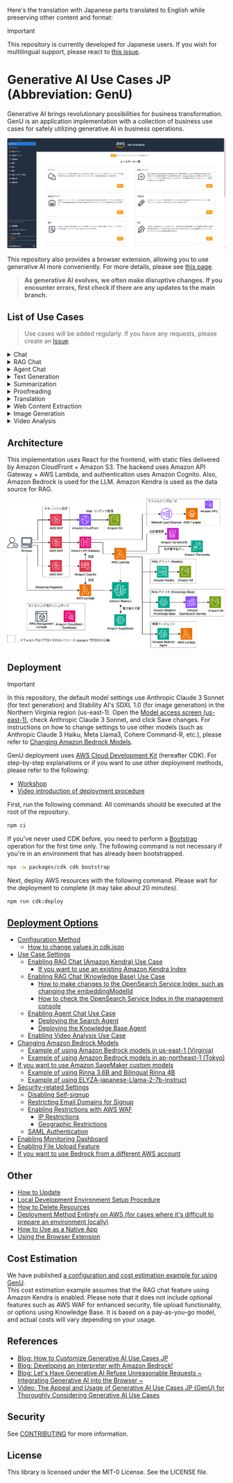 Here's the translation with Japanese parts translated to English while preserving other content and format:

> [!IMPORTANT]
> This repository is currently developed for Japanese users. If you wish for multilingual support, please react to [this issue](https://github.com/aws-samples/generative-ai-use-cases-jp/issues/151).

# Generative AI Use Cases JP (Abbreviation: GenU)

Generative AI brings revolutionary possibilities for business transformation. GenU is an application implementation with a collection of business use cases for safely utilizing generative AI in business operations.

![sc_lp.png](/imgs/sc_lp.png)

This repository also provides a browser extension, allowing you to use generative AI more conveniently. For more details, please see [this page](/browser-extension/README.md).

> **As generative AI evolves, we often make disruptive changes. If you encounter errors, first check if there are any updates to the main branch.**

## List of Use Cases

> Use cases will be added regularly. If you have any requests, please create an [Issue](https://github.com/aws-samples/generative-ai-use-cases-jp/issues).

<details>
  <summary>Chat</summary>

  You can have a conversation with a large language model (LLM) in chat format. Thanks to platforms that allow direct interaction with LLMs, we can quickly respond to specific use cases and new use cases. It's also effective as a testing environment for prompt engineering.

  <img src="/imgs/usecase_chat.gif"/>
</details>

<details>
   <summary>RAG Chat</summary>

  RAG is a method that allows LLMs to answer questions they normally couldn't by providing external up-to-date information and domain knowledge that LLMs typically struggle with. At the same time, it has the effect of preventing LLMs from giving "plausible but incorrect information" by only allowing answers based on evidence. For example, if you provide internal documents to an LLM, you can automate internal inquiry responses. This repository retrieves information from either Amazon Kendra or Knowledge Base.

  <img src="/imgs/usecase_rag.gif"/>
</details>

<details>
   <summary>Agent Chat</summary>

  Agent is a method that enables LLMs to perform various tasks by integrating with APIs. In this solution, we have implemented an Agent as a sample implementation that uses a search engine to research necessary information and provide answers.

  <img src="/imgs/usecase_agent.gif"/>
</details>

<details>
   <summary>Text Generation</summary>

   Generating text in any context is one of the tasks that LLMs excel at. It can handle various contexts such as articles, reports, emails, and more.

  <img src="/imgs/usecase_generate_text.gif"/>
</details>

<details>
  <summary>Summarization</summary>

  LLMs are good at summarizing large amounts of text. Not only can they summarize, but they can also extract necessary information in a conversational format after being given the text as context. For example, it's possible to read a contract and retrieve information like "What are the conditions for XXX?" or "What's the amount for YYY?".

  <img src="/imgs/usecase_summarize.gif"/>
</details>

<details>
  <summary>Proofreading</summary>

  LLMs can not only check for typos and omissions but also suggest improvements from a more objective perspective, considering the flow and content of the text. You can expect to improve quality by having the LLM objectively check for points you might not have noticed yourself before showing it to others.

  <img src="/imgs/usecase_editorial.gif"/>
</details>

<details>
  <summary>Translation</summary>

  LLMs trained in multiple languages can also perform translation. Moreover, it's possible to reflect various specified context information such as casualness and target audience in the translation, not just simple translation.

  <img src="/imgs/usecase_translate.gif"/>
</details>

<details>
  <summary>Web Content Extraction</summary>

  Extracts web content such as blogs and documents. The LLM trims unnecessary information and formats it as a coherent text. The extracted content can be used in other use cases such as summarization and translation.

  <img src="/imgs/usecase_web_content.gif"/>
</details>


<details>
  <summary>Image Generation</summary>

  Image generation AI can create new images based on text or existing images. It allows for instant visualization of ideas and can be expected to streamline design work. In this feature, you can get assistance from the LLM in creating prompts.

  <img src="/imgs/usecase_generate_image.gif"/>
</details>


<details>
  <summary>Video Analysis</summary>

  With multimodal models, it's now possible to input not only text but also images. In this feature, we ask the LLM to analyze using video image frames and text as input.

  <img src="/imgs/usecase_video_analyzer.gif"/>
</details>


## Architecture

This implementation uses React for the frontend, with static files delivered by Amazon CloudFront + Amazon S3. The backend uses Amazon API Gateway + AWS Lambda, and authentication uses Amazon Cognito. Also, Amazon Bedrock is used for the LLM. Amazon Kendra is used as the data source for RAG.

![arch.drawio.png](/imgs/arch.drawio.png)

## Deployment

> [!IMPORTANT]
> In this repository, the default model settings use Anthropic Claude 3 Sonnet (for text generation) and Stability AI's SDXL 1.0 (for image generation) in the Northern Virginia region (us-east-1). Open the [Model access screen (us-east-1)](https://us-east-1.console.aws.amazon.com/bedrock/home?region=us-east-1#/modelaccess), check Anthropic Claude 3 Sonnet, and click Save changes. For instructions on how to change settings to use other models (such as Anthropic Claude 3 Haiku, Meta Llama3, Cohere Command-R, etc.), please refer to [Changing Amazon Bedrock Models](/docs/DEPLOY_OPTION.md#changing-amazon-bedrock-models).

GenU deployment uses [AWS Cloud Development Kit](https://aws.amazon.com/jp/cdk/) (hereafter CDK). For step-by-step explanations or if you want to use other deployment methods, please refer to the following:
- [Workshop](https://catalog.workshops.aws/generative-ai-use-cases-jp)
- [Video introduction of deployment procedure](https://www.youtube.com/watch?v=9sMA17OKP1k)

First, run the following command. All commands should be executed at the root of the repository.

```bash
npm ci
```

If you've never used CDK before, you need to perform a [Bootstrap](https://docs.aws.amazon.com/ja_jp/cdk/v2/guide/bootstrapping.html) operation for the first time only. The following command is not necessary if you're in an environment that has already been bootstrapped.

```bash
npx -w packages/cdk cdk bootstrap
```

Next, deploy AWS resources with the following command. Please wait for the deployment to complete (it may take about 20 minutes).

```bash
npm run cdk:deploy
```

## [Deployment Options](/docs/DEPLOY_OPTION.md)
- [Configuration Method](/docs/DEPLOY_OPTION.md#configuration-method)
  - [How to change values in cdk.json](/docs/DEPLOY_OPTION.md#how-to-change-values-in-cdkjson)
- [Use Case Settings](/docs/DEPLOY_OPTION.md#use-case-settings)
  - [Enabling RAG Chat (Amazon Kendra) Use Case](/docs/DEPLOY_OPTION.md#enabling-rag-chat-amazon-kendra-use-case)
    - [If you want to use an existing Amazon Kendra Index](/docs/DEPLOY_OPTION.md#if-you-want-to-use-an-existing-amazon-kendra-index)
  - [Enabling RAG Chat (Knowledge Base) Use Case](/docs/DEPLOY_OPTION.md#enabling-rag-chat-knowledge-base-use-case)
    - [How to make changes to the OpenSearch Service Index, such as changing the embeddingModelId](/docs/DEPLOY_OPTION.md#how-to-make-changes-to-the-opensearch-service-index-such-as-changing-the-embeddingmodelid)
    - [How to check the OpenSearch Service Index in the management console](/docs/DEPLOY_OPTION.md#how-to-check-the-opensearch-service-index-in-the-management-console)
  - [Enabling Agent Chat Use Case](/docs/DEPLOY_OPTION.md#enabling-agent-chat-use-case)
    - [Deploying the Search Agent](/docs/DEPLOY_OPTION.md#deploying-the-search-agent)
    - [Deploying the Knowledge Base Agent](/docs/DEPLOY_OPTION.md#deploying-the-knowledge-base-agent)
  - [Enabling Video Analysis Use Case](/docs/DEPLOY_OPTION.md#enabling-video-analysis-use-case)
- [Changing Amazon Bedrock Models](/docs/DEPLOY_OPTION.md#changing-amazon-bedrock-models)
  - [Example of using Amazon Bedrock models in us-east-1 (Virginia)](/docs/DEPLOY_OPTION.md#example-of-using-amazon-bedrock-models-in-us-east-1-virginia)
  - [Example of using Amazon Bedrock models in ap-northeast-1 (Tokyo)](/docs/DEPLOY_OPTION.md#example-of-using-amazon-bedrock-models-in-ap-northeast-1-tokyo)
- [If you want to use Amazon SageMaker custom models](/docs/DEPLOY_OPTION.md#if-you-want-to-use-amazon-sagemaker-custom-models)
  - [Example of using Rinna 3.6B and Bilingual Rinna 4B](/docs/DEPLOY_OPTION.md#example-of-using-rinna-36b-and-bilingual-rinna-4b)
  - [Example of using ELYZA-japanese-Llama-2-7b-instruct](/docs/DEPLOY_OPTION.md#example-of-using-elyza-japanese-llama-2-7b-instruct)
- [Security-related Settings](/docs/DEPLOY_OPTION.md#security-related-settings)
  - [Disabling Self-signup](/docs/DEPLOY_OPTION.md#disabling-self-signup)
  - [Restricting Email Domains for Signup](/docs/DEPLOY_OPTION.md#restricting-email-domains-for-signup)
  - [Enabling Restrictions with AWS WAF](/docs/DEPLOY_OPTION.md#enabling-restrictions-with-aws-waf)
    - [IP Restrictions](/docs/DEPLOY_OPTION.md#ip-restrictions)
    - [Geographic Restrictions](/docs/DEPLOY_OPTION.md#geographic-restrictions)
  - [SAML Authentication](/docs/DEPLOY_OPTION.md#saml-authentication)
- [Enabling Monitoring Dashboard](/docs/DEPLOY_OPTION.md#enabling-monitoring-dashboard)
- [Enabling File Upload Feature](/docs/DEPLOY_OPTION.md#enabling-file-upload-feature)
- [If you want to use Bedrock from a different AWS account](/docs/DEPLOY_OPTION.md#if-you-want-to-use-bedrock-from-a-different-aws-account)

## Other
 - [How to Update](/docs/UPDATE.md)
 - [Local Development Environment Setup Procedure](/docs/DEVELOPMENT.md)
 - [How to Delete Resources](/docs/DESTROY.md)
 - [Deployment Method Entirely on AWS (for cases where it's difficult to prepare an environment locally)](/docs/DEPLOY_ON_AWS.md)
 - [How to Use as a Native App](/docs/PWA.md)
 - [Using the Browser Extension](/browser-extension/README.md)

## Cost Estimation
We have published [a configuration and cost estimation example for using GenU](https://aws.amazon.com/jp/cdp/ai-chatapp/).  
This cost estimation example assumes that the RAG chat feature using Amazon Kendra is enabled.
Please note that it does not include optional features such as AWS WAF for enhanced security, file upload functionality, or options using Knowledge Base.
It is based on a pay-as-you-go model, and actual costs will vary depending on your usage.

## References
 - [Blog: How to Customize Generative AI Use Cases JP](https://aws.amazon.com/jp/blogs/news/how-to-generative-ai-use-cases-jp/)
 - [Blog: Developing an Interpreter with Amazon Bedrock!](https://aws.amazon.com/jp/builders-flash/202311/bedrock-interpreter/)
 - [Blog: Let's Have Generative AI Refuse Unreasonable Requests ~ Integrating Generative AI into the Browser ~](https://aws.amazon.com/jp/builders-flash/202405/genai-sorry-message/)
 - [Video: The Appeal and Usage of Generative AI Use Cases JP (GenU) for Thoroughly Considering Generative AI Use Cases](https://www.youtube.com/live/s1P5A2SIWgc?si=PBQ4ZHQXU4pDhL8A)

## Security

See [CONTRIBUTING](CONTRIBUTING.md#security-issue-notifications) for more information.

## License

This library is licensed under the MIT-0 License. See the LICENSE file.